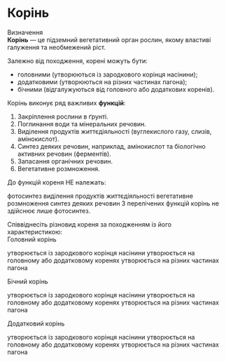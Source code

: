 
# Корiнь
<div class="eoz-wrap">
<span class="eoz">Визначення</span>
<div class="eoz-text">
<b>Корiнь</b> — це пiдземний вегетативний орган рослин, якому властивi галуження та необмежений рiст.
</div>
</div>


Залежно вiд походження, коренi можуть бути:
* <span class="p1">головними</span> (утворюються iз зародкового корiнця насiнини);
* <span class="p1">додатковими</span> (утворюються на рiзних частинах пагона);
* <span class="p1">бiчними</span> (вiдгалужуються вiд головного або додаткових коренiв).

 
Корiнь виконує ряд важливих **функцiй**:
1. <span class="p1">Закрiплення</span> рослини в ґрунтi.
2. <span class="p1">Поглинання</span> води та мiнеральних речовин.
3. <span class="p1">Видiлення</span> продуктiв життєдiяльностi (вуглекислого газу, слизiв, амiнокислот).
4. <span class="p1">Синтез</span> деяких речовин, наприклад, амiнокислот та бiологiчно активних речовин (ферментiв).
5. <span class="p1">Запасання</span> органiчних речовин.
6. <span class="p1">Вегетативне розмноження</span>.

<quiz correctLabel="correct" incorrectLabel="incorrect" checkLabel="check"> 
    <question text="">
        <p>До функцій кореня НЕ належать:</p>
        <answer correct>фотосинтез</answer>
        <answer>виділення продуктів життєдіяльності</answer>
        <answer>вегетативне розмноження</answer>
        <answer>синтез деяких речовин</answer>
    <explanation>
    З перелічених функцій корінь не здійснює лише фотосинтез.
    </explanation>
    </question>
    <question text="">
        <p>Співвіднесіть різновид кореня за походженням із його характеристикою:<br/>
        Головний корінь</p>
        <answer correct>утворюється із зародкового корінця насінини</answer>
        <answer>утворюється на головному або додатковому коренях</answer>
        <answer>утворюється на різних частинах пагона</answer>
    </question>
    <question text="">
        <p>Бічний корінь</p>
        <answer>утворюється із зародкового корінця насінини</answer>
        <answer correct>утворюється на головному або додатковому коренях</answer>
        <answer>утворюється на різних частинах пагона</answer>
    </question>
    <question text="">
        <p>Додатковий корінь</p>
        <answer>утворюється із зародкового корінця насінини</answer>
        <answer>утворюється на головному або додатковому коренях</answer>
        <answer correct>утворюється на різних частинах пагона</answer>
    </question>
</quiz>
